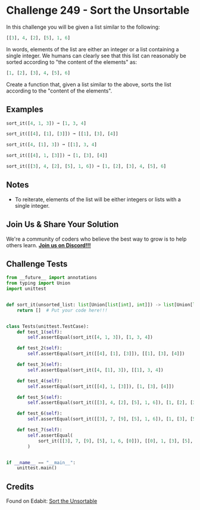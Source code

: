 # Challenge 249 - Sort the Unsortable

In this challenge you will be given a list similar to the following:
```python
[[3], 4, [2], [5], 1, 6]
```
In words, elements of the list are either an integer or a list containing a single integer. We humans can clearly see that this list can reasonably be sorted according to "the content of the elements" as:
```python
[1, [2], [3], 4, [5], 6]
```
Create a function that, given a list similar to the above, sorts the list according to the "content of the elements".

## Examples
```python
sort_it([4, 1, 3]) ➞ [1, 3, 4]

sort_it([[4], [1], [3]]) ➞ [[1], [3], [4]]

sort_it([4, [1], 3]) ➞ [[1], 3, 4]

sort_it([[4], 1, [3]]) ➞ [1, [3], [4]]

sort_it([[3], 4, [2], [5], 1, 6]) ➞ [1, [2], [3], 4, [5], 6]
```
## Notes

- To reiterate, elements of the list will be either integers or lists with a single integer.

## Join Us & Share Your Solution

We're a community of coders who believe the best way to grow is to help others learn. **[Join us on Discord!!!](https://discord.gg/sfHykntuGy)**

## Challenge Tests
```python
from __future__ import annotations
from typing import Union
import unittest


def sort_it(unsorted_list: list[Union[list[int], int]]) -> list[Union[list[int], int]]:
    return []  # Put your code here!!!


class Tests(unittest.TestCase):
    def test_1(self):
        self.assertEqual(sort_it([4, 1, 3]), [1, 3, 4])

    def test_2(self):
        self.assertEqual(sort_it([[4], [1], [3]]), [[1], [3], [4]])

    def test_3(self):
        self.assertEqual(sort_it([4, [1], 3]), [[1], 3, 4])

    def test_4(self):
        self.assertEqual(sort_it([[4], 1, [3]]), [1, [3], [4]])

    def test_5(self):
        self.assertEqual(sort_it([[3], 4, [2], [5], 1, 6]), [1, [2], [3], 4, [5], 6])

    def test_6(self):
        self.assertEqual(sort_it([[3], 7, [9], [5], 1, 6]), [1, [3], [5], 6, 7, [9]])

    def test_7(self):
        self.assertEqual(
            sort_it([[3], 7, [9], [5], 1, 6, [0]]), [[0], 1, [3], [5], 6, 7, [9]]
        )


if __name__ == "__main__":
    unittest.main()
```
## Credits

Found on Edabit: [Sort the Unsortable](https://edabit.com/challenge/zemLfbNWaKuhrbJPt)
